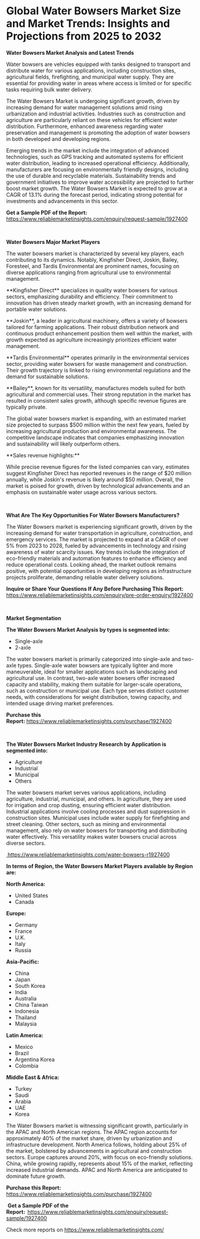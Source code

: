 <p><h1>Global Water Bowsers Market Size and Market Trends: Insights and Projections from 2025 to 2032</h1></p><p><strong>Water Bowsers Market Analysis and Latest Trends</strong></p>
<p><p>Water bowsers are vehicles equipped with tanks designed to transport and distribute water for various applications, including construction sites, agricultural fields, firefighting, and municipal water supply. They are essential for providing water in areas where access is limited or for specific tasks requiring bulk water delivery.</p><p>The Water Bowsers Market is undergoing significant growth, driven by increasing demand for water management solutions amid rising urbanization and industrial activities. Industries such as construction and agriculture are particularly reliant on these vehicles for efficient water distribution. Furthermore, enhanced awareness regarding water preservation and management is promoting the adoption of water bowsers in both developed and developing regions. </p><p>Emerging trends in the market include the integration of advanced technologies, such as GPS tracking and automated systems for efficient water distribution, leading to increased operational efficiency. Additionally, manufacturers are focusing on environmentally friendly designs, including the use of durable and recyclable materials. Sustainability trends and government initiatives to improve water accessibility are projected to further boost market growth. The Water Bowsers Market is expected to grow at a CAGR of 13.1% during the forecast period, indicating strong potential for investments and advancements in this sector.</p></p>
<p><strong>Get a Sample PDF of the Report:&nbsp;</strong> <a href="https://www.reliablemarketinsights.com/enquiry/request-sample/1927400?utm_campaign=2004&utm_medium=2&utm_source=Github&utm_content=ia&utm_term=19022025&utm_id=water-bowsers">https://www.reliablemarketinsights.com/enquiry/request-sample/1927400</a></p>
<p>&nbsp;</p>
<p><strong>Water Bowsers Major Market Players</strong></p>
<p><p>The water bowsers market is characterized by several key players, each contributing to its dynamics. Notably, Kingfisher Direct, Joskin, Bailey, Foresteel, and Tardis Environmental are prominent names, focusing on diverse applications ranging from agricultural use to environmental management.</p><p>**Kingfisher Direct** specializes in quality water bowsers for various sectors, emphasizing durability and efficiency. Their commitment to innovation has driven steady market growth, with an increasing demand for portable water solutions. </p><p>**Joskin**, a leader in agricultural machinery, offers a variety of bowsers tailored for farming applications. Their robust distribution network and continuous product enhancement position them well within the market, with growth expected as agriculture increasingly prioritizes efficient water management.</p><p>**Tardis Environmental** operates primarily in the environmental services sector, providing water bowsers for waste management and construction. Their growth trajectory is linked to rising environmental regulations and the demand for sustainable solutions.</p><p>**Bailey**, known for its versatility, manufactures models suited for both agricultural and commercial uses. Their strong reputation in the market has resulted in consistent sales growth, although specific revenue figures are typically private.</p><p>The global water bowsers market is expanding, with an estimated market size projected to surpass $500 million within the next few years, fueled by increasing agricultural production and environmental awareness. The competitive landscape indicates that companies emphasizing innovation and sustainability will likely outperform others.</p><p>**Sales revenue highlights:** </p><p>While precise revenue figures for the listed companies can vary, estimates suggest Kingfisher Direct has reported revenues in the range of $20 million annually, while Joskin's revenue is likely around $50 million. Overall, the market is poised for growth, driven by technological advancements and an emphasis on sustainable water usage across various sectors.</p></p>
<p>&nbsp;</p>
<p><strong>What Are The Key Opportunities For Water Bowsers Manufacturers?</strong></p>
<p><p>The Water Bowsers market is experiencing significant growth, driven by the increasing demand for water transportation in agriculture, construction, and emergency services. The market is projected to expand at a CAGR of over 5% from 2023 to 2028, fueled by advancements in technology and rising awareness of water scarcity issues. Key trends include the integration of eco-friendly materials and automation features to enhance efficiency and reduce operational costs. Looking ahead, the market outlook remains positive, with potential opportunities in developing regions as infrastructure projects proliferate, demanding reliable water delivery solutions.</p></p>
<p><strong>Inquire or Share Your Questions If Any Before Purchasing This Report:</strong> <a href="https://www.reliablemarketinsights.com/enquiry/pre-order-enquiry/1927400?utm_campaign=2004&utm_medium=2&utm_source=Github&utm_content=ia&utm_term=19022025&utm_id=water-bowsers">https://www.reliablemarketinsights.com/enquiry/pre-order-enquiry/1927400</a></p>
<p>&nbsp;</p>
<p><strong>Market Segmentation</strong></p>
<p><strong>The Water Bowsers Market Analysis by types is segmented into:</strong></p>
<p><ul><li>Single-axle</li><li>2-axle</li></ul></p>
<p><p>The water bowsers market is primarily categorized into single-axle and two-axle types. Single-axle water bowsers are typically lighter and more maneuverable, ideal for smaller applications such as landscaping and agricultural use. In contrast, two-axle water bowsers offer increased capacity and stability, making them suitable for larger-scale operations, such as construction or municipal use. Each type serves distinct customer needs, with considerations for weight distribution, towing capacity, and intended usage driving market preferences.</p></p>
<p><strong>Purchase this Report:&nbsp;</strong><a href="https://www.reliablemarketinsights.com/purchase/1927400?utm_campaign=2004&utm_medium=2&utm_source=Github&utm_content=ia&utm_term=19022025&utm_id=water-bowsers">https://www.reliablemarketinsights.com/purchase/1927400</a></p>
<p>&nbsp;</p>
<p><strong>The Water Bowsers Market Industry Research by Application is segmented into:</strong></p>
<p><ul><li>Agriculture</li><li>Industrial</li><li>Municipal</li><li>Others</li></ul></p>
<p><p>The water bowsers market serves various applications, including agriculture, industrial, municipal, and others. In agriculture, they are used for irrigation and crop dusting, ensuring efficient water distribution. Industrial applications involve cooling processes and dust suppression in construction sites. Municipal uses include water supply for firefighting and street cleaning. Other sectors, such as mining and environmental management, also rely on water bowsers for transporting and distributing water effectively. This versatility makes water bowsers crucial across diverse sectors.</p></p>
<p><a href="https://www.reliablemarketinsights.com/water-bowsers-r1927400?utm_campaign=2004&utm_medium=2&utm_source=Github&utm_content=ia&utm_term=19022025&utm_id=water-bowsers">&nbsp;https://www.reliablemarketinsights.com/water-bowsers-r1927400</a></p>
<p><strong>In terms of Region, the Water Bowsers Market Players available by Region are:</strong></p>
<p>
    <p> <strong> North America: </strong>
        <ul>
            <li>United States</li>
            <li>Canada</li>
        </ul>
        </p> 
    <p> <strong> Europe: </strong>
        <ul>
            <li>Germany</li>
            <li>France</li>
            <li>U.K.</li>
            <li>Italy</li>
            <li>Russia</li>
        </ul>
        </p> 
    <p> <strong> Asia-Pacific: </strong>
        <ul>
            <li>China</li>
            <li>Japan</li>
            <li>South Korea</li>
            <li>India</li>
            <li>Australia</li>
            <li>China Taiwan</li>
            <li>Indonesia</li>
            <li>Thailand</li>
            <li>Malaysia</li>
        </ul>
        </p> 
    <p> <strong> Latin America: </strong>
        <ul>
            <li>Mexico</li>
            <li>Brazil</li>
            <li>Argentina Korea</li>
            <li>Colombia</li>
        </ul>
        </p> 
    <p> <strong> Middle East & Africa: </strong>
        <ul>
            <li>Turkey</li>
            <li>Saudi</li>
            <li>Arabia</li>
            <li>UAE</li>
            <li>Korea</li>
        </ul>
    </p>
    </p>
<p><p>The Water Bowsers market is witnessing significant growth, particularly in the APAC and North American regions. The APAC region accounts for approximately 40% of the market share, driven by urbanization and infrastructure development. North America follows, holding about 25% of the market, bolstered by advancements in agricultural and construction sectors. Europe captures around 20%, with focus on eco-friendly solutions. China, while growing rapidly, represents about 15% of the market, reflecting increased industrial demands. APAC and North America are anticipated to dominate future growth.</p></p>
<p><strong>Purchase this Report: </strong><a href="https://www.reliablemarketinsights.com/purchase/1927400?utm_campaign=2004&utm_medium=2&utm_source=Github&utm_content=ia&utm_term=19022025&utm_id=water-bowsers">https://www.reliablemarketinsights.com/purchase/1927400</a></p>
<p>&nbsp;<strong>Get a Sample PDF of the Report:&nbsp;&nbsp;</strong><a href="https://www.reliablemarketinsights.com/enquiry/request-sample/1927400?utm_campaign=2004&utm_medium=2&utm_source=Github&utm_content=ia&utm_term=19022025&utm_id=water-bowsers">https://www.reliablemarketinsights.com/enquiry/request-sample/1927400</a></p>
<p><strong></strong></p>
<p>Check more reports on <a href="https://www.reliablemarketinsights.com/?utm_campaign=2004&utm_medium=2&utm_source=Github&utm_content=ia&utm_term=19022025&utm_id=water-bowsers">https://www.reliablemarketinsights.com/</a></p>